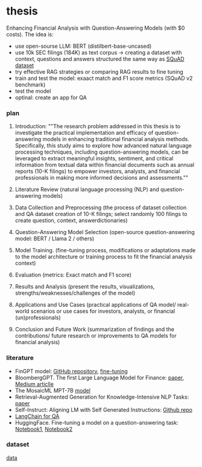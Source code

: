 # thesis
Enhancing Financial Analysis with Question-Answering Models (with $0 costs). The idea is:
* use open-sourse LLM: BERT (distilbert-base-uncased)
* use 10k SEC filings (184K) as text corpus -> creating a dataset with context, questions and answers structured the same way as [SQuAD dataset](https://rajpurkar.github.io/SQuAD-explorer/explore/v2.0/dev/Economic_inequality.html?model=nlnet%20(single%20model)%20(Microsoft%20Research%20Asia)&version=v2.0)
* try effective RAG strategies or comparing RAG results to fine tuning
* train and test the model: exaact match and F1 score metrics (SQuAD v2 benchmark)
* test the model
* optinal: create an app for QA


### plan
1. Introduction: ""The research problem addressed in this thesis is to investigate the practical implementation and efficacy of question-answering models in enhancing traditional financial analysis methods. Specifically, this study aims to explore how advanced natural language processing techniques, including question-answering models, can be leveraged to extract meaningful insights, sentiment, and critical information from textual data within financial documents such as annual reports (10-K filings) to empower investors, analysts, and financial professionals in making more informed decisions and assessments.""

2. Literature Review (natural language processing (NLP) and question-answering models) 

3. Data Collection and Preprocessing (the process of dataset collection and QA dataset creation of 10-K filings; select randomly 100 filings to create question, context, answerdictionaries)

4. Question-Answering Model Selection (open-source question-answering model: BERT / Llama 2 / others)

5. Model Training. (fine-tuning process, modifications or adaptations made to the model architecture or training process to fit the financial analysis context)

6. Evaluation (metrics: Exact match and F1 score)

7. Results and Analysis (present the results, visualizations, strengths/weaknesses/challenges of the model)

8. Applications and Use Cases (practical applications of QA model/ real-world scenarios or use cases for investors, analysts, or financial (un)professionals)

9. Conclusion and Future Work (summarization of findings and the contributions/ future research or improvements to QA models for financial analysis)


### literature
* FinGPT model: [GitHub repository](https://github.com/AI4Finance-Foundation/FinGPT), [fine-tuning](https://byfintech.medium.com/beginners-guide-to-fingpt-training-with-lora-chatglm2-6b-9eb5ace7fe99)
* BloombergGPT. The first Large Language Model for Finance: [paper](https://arxiv.org/pdf/2303.17564.pdf), [Medium articlle](https://medium.com/codex/bloomberggpt-the-first-large-language-model-for-finance-61cc92075075)
* The MosaicML MPT-7B [model](https://www.mosaicml.com/blog/mpt-7b)
* Retrieval-Augmented Generation for Knowledge-Intensive NLP Tasks: [paper](https://arxiv.org/pdf/2005.11401.pdf)
* Self-Instruct: Aligning LM with Self Generated Instructions: [Github repo](https://github.com/yizhongw/self-instruct)
* [LangChain for QA](https://medium.com/@onkarmishra/using-langchain-for-question-answering-on-own-data-3af0a82789ed)
* HuggingFace. Fine-tuning a model on a question-answering task: [Notebook1](https://github.com/huggingface/notebooks/blob/main/examples/question_answering.ipynb), [Notebook2](https://github.com/huggingface/notebooks/blob/main/examples/question_answering.ipynb)

### dataset
[data](data)
